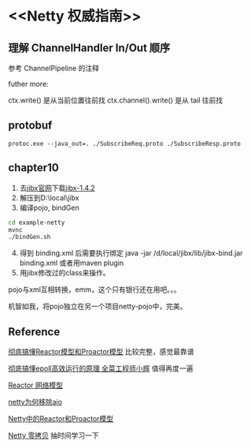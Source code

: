 # <<Netty 权威指南>>

## 理解 ChannelHandler In/Out 顺序
参考 ChannelPipeline 的注释

futher more: 

ctx.write() 是从当前位置往前找
ctx.channel().write() 是从 tail 往前找

## protobuf
`protoc.exe --java_out=. ./SubscribeReq.proto ./SubscribeResp.proto`

## chapter10
1. 去[jibx官网](https://jibx.sourceforge.io/fromcode/bindgen-example1.html)下载[jibx-1.4.2](https://sourceforge.net/projects/jibx/files/)
2. 解压到D:\local\jibx
3. 编译pojo, bindGen

```sh
cd example-netty
mvnc
./bindGen.sh
```

4. 得到 binding.xml 后需要执行绑定 
java -jar /d/local/jibx/lib/jibx-bind.jar binding.xml
或者用maven plugin
5. 用jibx修改过的class来操作。

pojo与xml互相转换，emm，这个只有银行还在用吧。。。

机智如我，将pojo独立在另一个项目netty-pojo中，完美。

## Reference
[彻底搞懂Reactor模型和Proactor模型](https://cloud.tencent.com/developer/article/1488120) 比较完整，感觉最靠谱

[彻底搞懂epoll高效运行的原理 全菜工程师小辉](https://mp.weixin.qq.com/s?__biz=MzUyNzgyNzAwNg==&mid=2247483925&idx=1&sn=1ac3e863594745c7466b0e88a688b203&scene=21#wechat_redirect) 值得再度一遍

[Reactor 网络模型](https://juejin.cn/post/7092436770519777311)

[netty为何移除aio](http://www.52im.net/thread-4283-1-1.html)

[Netty中的Reactor和Proactor模型](https://juejin.cn/post/6896359324445376525)

[Netty 零拷贝](https://colobu.com/2014/11/13/java-aio-introduction/) 抽时间学习一下